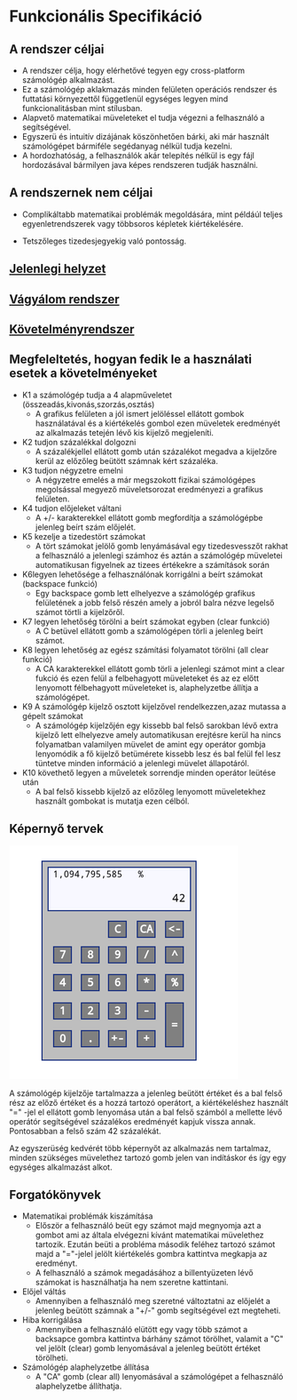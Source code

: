 # Funkcionális Specifikáció

## A rendszer céljai

- A rendszer célja, hogy elérhetővé tegyen egy cross-platform számológép alkalmazást.
- Ez a számológép aklakmazás minden felületen operációs rendszer és futtatási környezettől függetlenül egységes legyen mind funkcionalitásban mint stílusban.
- Alapvető matematikai müveleteket el tudja végezni a felhasználó a segítségével.
- Egyszerü és intuitív dizájának köszönhetően bárki, aki már használt számológépet bármiféle segédanyag nélkül tudja kezelni.
- A hordozhatóság, a felhasználók akár telepítés nélkül is egy fájl hordozásával bármilyen java képes rendszeren tudják használni.
## A rendszernek nem céljai

- Complikáltabb matematikai problémák megoldására, mint példáúl teljes egyenletrendszerek vagy többsoros képletek kiértékelésére.

- Tetszőleges tizedesjegyekig való pontosság.
  


## [Jelenlegi helyzet](https://github.com/Chapye/Enigma-Calculator/blob/master/Documents/kov_spec.md)

## [Vágyálom rendszer](https://github.com/Chapye/Enigma-Calculator/blob/master/Documents/kov_spec.md)

## [Követelményrendszer](https://github.com/Chapye/Enigma-Calculator/blob/master/Documents/kov_spec.md)

## Megfeleltetés, hogyan fedik le a használati esetek a követelményeket

- K1 a számológép tudja a 4 alapműveletet (összeadás,kivonás,szorzás,osztás)
  - A grafikus felületen a jól ismert jelöléssel ellátott gombok használatával és a kiértékelés gombol ezen müveletek eredményét az alkalmazás tetején lévő kis kijelző megjeleníti.
- K2 tudjon százalékkal dolgozni
    - A százalékjellel ellátott gomb után százalékot megadva a kijelzőre kerül az előzőleg beütött számnak kért százaléka.
- K3 tudjon négyzetre emelni
  - A négyzetre emelés a már megszokott fizikai számológépes megolsással megyező müveletsorozat eredményezi a grafikus felületen.
- K4 tudjon előjeleket váltani
  - A +/- karakterekkel ellátott gomb megfordítja a számológépbe jelenleg beírt szám előjelét.
- K5 kezelje a tizedestört számokat
  - A tört számokat jelölő gomb lenyámásával egy tizedesvesszőt rakhat a felhasználó a jelenlegi számhoz és aztán a számológép müveletei automatikusan figyelnek az tizees értékekre a számítások során
- K6legyen lehetősége a felhasználónak korrigálni a beírt számokat (backspace funkció)
  - Egy backspace gomb lett elhelyezve a számológép grafikus felületének a jobb felső részén amely a jobról balra nézve legelső számot törtli a kijelzőről.
- K7 legyen lehetőség törölni a beírt számokat egyben (clear funkció)
  - A C betüvel ellátott gomb a számológépen törli a jelenleg beírt számot.
- K8 legyen lehetőség az egész számítási folyamatot törölni (all clear funkció)
  - A CA karakterekkel ellátott gomb törli a jelenlegi számot mint a clear fukció és ezen felül a felbehagyott müveleteket és az ez előtt lenyomott félbehagyott müveleteket is, alaphelyzetbe állítja a számológépet.
- K9 A számológép kijelző osztott kijelzővel rendelkezzen,azaz mutassa a gépelt számokat
  - A számológép kijelzőjén egy kissebb bal felső sarokban lévő extra kijelző lett elhelyezve amely automatikusan erejtésre kerül ha nincs folyamatban valamilyen müvelet de amint egy operátor gombja lenyomódik a fő kijelző betümérete kissebb lesz és bal felül fel lesz tüntetve minden információ a jelenlegi müvelet állapotáról.
- K10 követhető legyen a műveletek sorrendje minden operátor leütése után
  - A bal felső kissebb kijelző az előzőleg lenyomott müveletekhez használt gombokat is mutatja ezen célból.

## Képernyő tervek

![Image of usecase](calcPrototype.png)

A számológép kijelzője tartalmazza a jelenleg beütött értéket és a bal felső rész az előző értéket és a hozzá tartozó operátort, a kiértékeléshez használt "=" -jel el ellátott gomb lenyomása után a bal felső számból a mellette lévő operátór segítségével százalékos eredményét kapjuk vissza annak. Pontosabban a felső szám 42 százalékát.

Az egyszerüség kedvérét több képernyőt az alkalmazás nem tartalmaz, minden szükséges müvelethez tartozó gomb jelen van indításkor és így egy egységes alkalmazást alkot.

## Forgatókönyvek

- Matematikai problémák kiszámítása
  - Először a felhasználó beüt egy számot majd megnyomja azt a gombot ami az általa elvégezni kívánt matematikai müvelethez tartozik. Ezután beüti a probléma második feléhez tartozó számot majd a "="-jelel jelölt kiértékelés gombra kattintva megkapja az eredményt.
  - A felhasználó a számok megadásához a billentyüzeten lévő számokat is használhatja ha nem szeretne kattintani.
- Előjel váltás
  - Amennyiben a felhasználó meg szeretné változtatni az előjelét a jelenleg beütött számnak a "+/-" gomb segítségével ezt megteheti.
- Hiba korrigálása
  - Amennyiben a felhasználó elütött egy vagy több számot a backsapce gombra kattintva bárhány számot törölhet, valamit a "C" vel jelölt (clear) gomb lenyomásával a jelenleg beütött értéket törölheti.
- Számológép alaphelyzetbe állítása
  - A "CA" gomb (clear all) lenyomásával a számológépet a felhasználó alaphelyzetbe állíthatja.